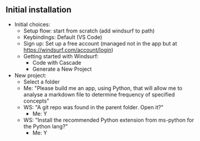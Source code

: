 ## Initial installation

- Initial choices:
	- Setup flow: start from scratch (add windsurf to path)
	- Keybindings: Default (VS Code)
	- Sign up: Set up a free account (managed not in the app but at https://windsurf.com/account/login)
	- Getting started with Windsurf:
		- Code with Cascade
		- Generate a New Project
- New project:
	- Select a folder
	- Me: "Please build me an app, using Python, that will allow me to analyse a markdown file to determine frequency of specified concepts"
	- WS: "A git repo was found in the parent folder. Open it?"
		- Me: Y
	- WS: "Install the recommended Python extension from ms-python for the Python lang?"
		- Me: Y